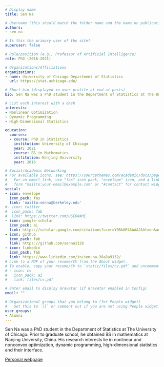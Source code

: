 ```yaml
---
# Display name
title: Sen Na

# Username (this should match the folder name and the name on publications)
authors:
- sen-na

# Is this the primary user of the site?
superuser: false

# Role/position (e.g., Professor of Artificial Intelligence)
role: PhD (2016-2021)

# Organizations/Affiliations
organizations:
- name: University of Chicago Department of Statistics
  url: https://stat.uchicago.edu/

# Short bio (displayed in user profile at end of posts)
bio: Sen Na was a PhD student in the Department of Statistics at The University of Chicago. Prior to graduate school, he obtained BS in mathematics at Nanjing University, China. His research interests lie in nonlinear and nonconvex optimization, dynamic programming, high-dimensional statistics and their interface.

# List each interest with a dash
interests:
- Nonlinear Optimization
- Dynamic Programming
- High-Dimensional Statistics

education:
  courses:
  - course: PhD in Statistics
    institution: University of Chicago
    year: 2021    
  - course: BS in Mathematics
    institution: Nanjing University
    year: 2016

# Social/Academic Networking
# For available icons, see: https://sourcethemes.com/academic/docs/page-builder/#icons
#   For an email link, use "fas" icon pack, "envelope" icon, and a link in the
#   form "mailto:your-email@example.com" or "#contact" for contact widget.
social:
- icon: envelope
  icon_pack: fas
  link: 'mailto:senna@berkeley.edu'
#- icon: twitter
#  icon_pack: fab
#  link: https://twitter.com/USERNAME
- icon: google-scholar
  icon_pack: ai
  link: https://scholar.google.com/citations?user=Y95kUP4AAAAJ&hl=en&authuser=1
- icon: github
  icon_pack: fab
  link: https://github.com/senna1128
- icon: linkedin
  icon_pack: fab
  link: https://www.linkedin.com/in/sen-na-38a8a9132/
# Link to a PDF of your resume/CV from the About widget.
# To enable, copy your resume/CV to `static/files/cv.pdf` and uncomment the lines below.
# - icon: cv
#   icon_pack: ai
#   link: files/cv.pdf

# Enter email to display Gravatar (if Gravatar enabled in Config)
email: ""

# Organizational groups that you belong to (for People widget)
#   Set this to `[]` or comment out if you are not using People widget.
user_groups:
- Alumni
---
```


Sen Na was a PhD student in the Department of Statistics at The University of Chicago. Prior to graduate school, he obtained BS in mathematics at Nanjing University, China. His research interests lie in nonlinear and nonconvex optimization, dynamic programming, high-dimensional statistics and their interface.

[Personal webpage](https://senna1128.github.io/)
